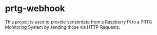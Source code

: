# prtg-webhook
This project is used to provide sensordata from a Raspberry Pi to a PRTG Monitoring System by sending those via HTTP-Requests.
